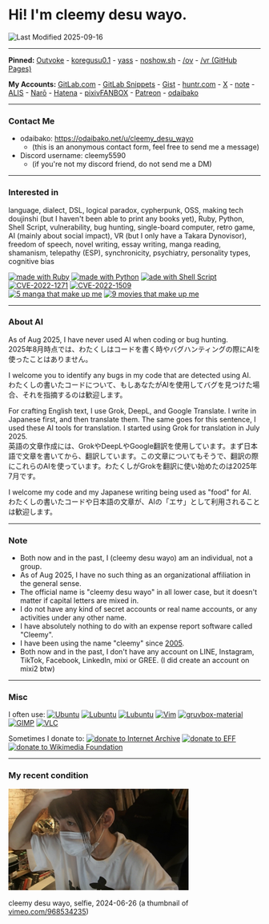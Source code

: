 # Hi! I'm cleemy desu wayo.

![Last Modified 2025-09-16](https://img.shields.io/badge/Last%20Modified-2025--09--16-brightgreen)

---

**Pinned:** [Outvoke](https://gitlab.com/cleemy-desu-wayo/outvoke) -
[koregusu0.1](https://gitlab.com/cleemy-desu-wayo/koregusu0.1) -
[yass](https://gitlab.com/cleemy-desu-wayo/yass) -
[noshow.sh](https://gitlab.com/cleemy-desu-wayo/noshow.sh) -
[/ov](https://gitlab.com/cleemy-desu-wayo/ov) -
[/vr (GitHub Pages)](https://github.com/cleemy-desu-wayo/vr)

**My Accounts:** [GitLab.com](https://gitlab.com/cleemy-desu-wayo) -
[GitLab Snippets](https://gitlab.com/users/cleemy-desu-wayo/snippets) -
[Gist](https://gist.github.com/cleemy-desu-wayo) -
[huntr.com](https://huntr.com/users/cleemy-desu-wayo) -
[X](https://x.com/metanagi) -
[note](https://note.com/cleemy/) -
[ALIS](https://alis.to/users/cleemy) -
[Narō](https://mypage.syosetu.com/1940328/) -
[Hatena](https://profile.hatena.ne.jp/cleemy/) -
[pixivFANBOX](https://cleemy-desu-wayo.fanbox.cc/) -
[Patreon](https://www.patreon.com/cleemy_desu_wayo/about) -
[odaibako](https://odaibako.net/u/cleemy_desu_wayo)

---

### Contact Me

- odaibako: https://odaibako.net/u/cleemy_desu_wayo
    - (this is an anonymous contact form, feel free to send me a message)
- Discord username: cleemy5590
    - (if you're not my discord friend, do not send me a DM)

---

### Interested in

language, dialect, DSL, logical paradox, cypherpunk, OSS, making tech doujinshi (but I haven't been able to print any books yet), Ruby, Python, Shell Script, vulnerability, bug hunting, single-board computer, retro game, AI (mainly about social impact), VR (but I only have a Takara Dynovisor), freedom of speech, novel writing, essay writing, manga reading, shamanism, telepathy (ESP), synchronicity, psychiatry, personality types, cognitive bias


[![made with Ruby](https://img.shields.io/badge/made%20with-Ruby-CC342D.svg?logo=ruby)](https://en.wikipedia.org/wiki/Ruby_(programming_language))
[![made with Python](https://img.shields.io/badge/made%20with-Python-F9DC3E.svg?logo=python&logoColor=white)](https://en.wikipedia.org/wiki/Python_(programming_language))
[![ade with Shell Script](https://img.shields.io/badge/made%20with-Shell%20Script-1F1A1C.svg?logo=gnubash&logoColor=white)](https://en.wikipedia.org/wiki/Shell_script)
[![CVE-2022-1271](https://img.shields.io/badge/I%20found-CVE--2022--1271-000000.svg)](https://nvd.nist.gov/vuln/detail/CVE-2022-1271)
[![CVE-2022-1509](https://img.shields.io/badge/I%20found-CVE--2022--1509-000000.svg)](https://huntr.com/bounties/09e69dff-f281-4e51-8312-ed7ab7606338)  
[![5 manga that make up me](https://img.shields.io/badge/5%20manga-that%20make%20up%20me-226a59.svg)](https://archive.md/L0tSL)
[![9 movies that make up me](https://img.shields.io/badge/9%20movies-that%20make%20up%20me-294AAB.svg)](https://archive.md/vsnvi)

---

### About AI

As of Aug 2025, I have never used AI when coding or bug hunting.  
2025年8月時点では、わたくしはコードを書く時やバグハンティングの際にAIを使ったことはありません。

I welcome you to identify any bugs in my code that are detected using AI.  
わたくしの書いたコードについて、もしあなたがAIを使用してバグを見つけた場合、それを指摘するのは歓迎します。

For crafting English text, I use Grok, DeepL, and Google Translate. I write in Japanese first, and then translate them. The same goes for this sentence, I used these AI tools for translation. I started using Grok for translation in July 2025.  
英語の文章作成には、GrokやDeepLやGoogle翻訳を使用しています。まず日本語で文章を書いてから、翻訳しています。この文章についてもそうで、翻訳の際にこれらのAIを使っています。わたくしがGrokを翻訳に使い始めたのは2025年7月です。

I welcome my code and my Japanese writing being used as "food" for AI.  
わたくしの書いたコードや日本語の文章が、AIの「エサ」として利用されることは歓迎します。

---

### Note

- Both now and in the past, I (cleemy desu wayo) am an individual, not a group.
- As of Aug 2025, I have no such thing as an organizational affiliation in the general sense.
- The official name is "cleemy desu wayo" in all lower case, but it doesn't matter if capital letters are mixed in.
- I do not have any kind of secret accounts or real name accounts, or any activities under any other name.
- I have absolutely nothing to do with an expense report software called "Cleemy".
- I have been using the name "cleemy" since [2005](https://web.archive.org/web/20051030030928/http://d.hatena.ne.jp/cleemy/about).
- Both now and in the past, I don't have any account on LINE, Instagram, TikTok, Facebook, LinkedIn, mixi or GREE. (I did create an account on mixi2 btw)

---

### Misc

I often use:
[![Ubuntu](https://img.shields.io/badge/-Ubuntu-D64613.svg?logo=ubuntu&logoColor=white)](https://en.wikipedia.org/wiki/Ubuntu)
[![Lubuntu](https://img.shields.io/badge/-Kubuntu-007AC2.svg?logo=kubuntu)](https://en.wikipedia.org/wiki/Kubuntu)
[![Lubuntu](https://img.shields.io/badge/-Lubuntu-0065C2.svg?logo=lubuntu)](https://en.wikipedia.org/wiki/Lubuntu)
[![Vim](https://img.shields.io/badge/-Vim-262626.svg?logo=vim&logoColor=69B07A)](https://github.com/vim/vim)
[![gruvbox-material](https://img.shields.io/badge/-gruvbox--material-262626.svg?logo=vim&logoColor=69B07A)](https://github.com/sainnhe/gruvbox-material)
[![GIMP](https://img.shields.io/badge/-GIMP-5C5543.svg?logo=gimp)](https://gitlab.gnome.org/GNOME/gimp)
[![VLC](https://img.shields.io/badge/-VLC-F08000.svg?logo=vlcmediaplayer&logoColor=white)](https://github.com/videolan/vlc)

Sometimes I donate to:
[![donate to Internet Archive](https://img.shields.io/badge/donated%20to-Internet%20Archive-231E1E.svg)](https://help.archive.org/help/do-you-accept-cryptocurrency/)
[![donate to EFF](https://img.shields.io/badge/donated%20to-EFF-EC1E1E.svg)](https://www.eff.org/pages/other-ways-give-and-donor-support#crypto)
[![donate to Wikimedia Foundation](https://img.shields.io/badge/donated%20to-Wikimedia%20Foundation-006394.svg)](https://donate.wikipedia.org/wiki/Ways_to_Give)



---

### My recent condition

<img src="https://raw.githubusercontent.com/cleemy-desu-wayo/cleemy-desu-wayo/main/files/2024/photo_2024-06-26.png" width="360" height="202" alt="cleemy desu wayo, selfie, 2024-06-26" title="cleemy desu wayo, selfie, 2024-06-26">

cleemy desu wayo, selfie, 2024-06-26 (a thumbnail of [vimeo.com/968534235](https://vimeo.com/968534235))

